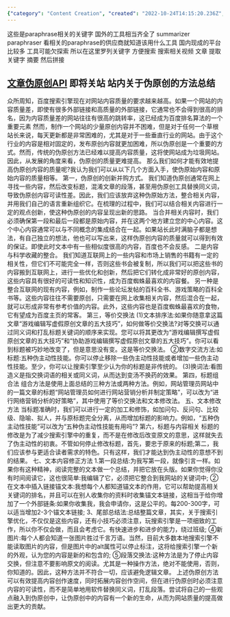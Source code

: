 ```yaml
---
{"category": "Content Creation", "created": "2022-10-24T14:15:20.236Z", "date": "2022-10-24 14:15:20", "description": "This article provides insights into various methods to enhance the quality of pseudo-original content. It suggests techniques such as reorganizing and blending information, emphasizing a primary topic, utilizing scientific databases, modifying headings, and refining textual elements.", "modified": "2023-01-12T01:44:01.621Z", "tags": ["content_improvement", "pseudo-originality", "rearrangement", "integration", "central_theme", "scientific_collections", "title_modification"], "title": "关于伪原创的方法总结 自动软文生成器 一键生成软文 伪原创 文案生成器 自动生成软文"}
---
```

这些是paraphrase相关的关键字 国外的工具相当齐全了 summarizer paraphraser 看相关的paraphrase的供应商就知道该用什么工具
国内现成的平台比较多 工具可能欠探索 所以在这里罗列关键字 方便搜索
搜索相关视频 文章 提取关键字 摘要 然后拼接
## [文章伪原创API](http://www.wzwyc.com/) 即将关站 站内关于伪原创的方法总结
众所周知，百度搜索引擎现在对网站内容质量的要求越来越高。如果一个网站的内容质量差，即使有很多外部链接和高质量的外部链接，它通常也不会得到很高的排名，因为内容质量差的网站往往有很高的跳转率，这已经成为百度排名算法的一个重要元素
然而，制作一个网站的少量原创内容并不困难，但是对于任何一个草根站长来说，每天更新都是非常困难的，尤其是对于一些垂直行业的网站。由于这个行业的内容是相对固定的，发布原创内容就更加困难，所以伪原创是一个重要的方式。然而，传统的伪原创方法已经难以提高内容质量，这将使网站成为垃圾网站。因此，从发展的角度来看，伪原创的质量更难提高。
那么我们如何才能有效地提高伪原创内容的质量呢?我认为我们可以从以下几个方面入手，使伪原始内容和原始内容的质量相等。
第一，伪原创的创新并购方式。
我们知道伪原创通常在网上寻找一些内容，然后改变标题，混淆文章的段落，甚至用伪原创工具替换同义词，导致伪原创内容可读性差。因此，我们应该放弃这种伪原始方法，整合相关内容，并用我们自己的语言重新组织它。在梳理的过程中，我们可以结合相关内容进行一定的观点创新，使这种伪原创的内容呈现出新的思路。
当合并相关内容时，我们必须确保第一段和最后一段都是原始内容，并在这两个地方建立您的中心内容。这个中心内容通常可以与不同概念的集成结合在一起。如果站长此时满脑子都是想法，有自己独立的想法，他也可以写出来，这样伪原创内容的质量就可以得到有效的保证。即使此时文本中有一些相似度很高的内容，百度也不会反感。
二是内容与科学收藏的整合。
我们知道互联网上的一些内容和市场上销售的书籍有一定的相关性，但它们不可能完全一样，否则这些书会被复制，所以我们可以把这些书的内容搬到互联网上，进行一些优化和创新，然后把它们转化成非常好的原创内容，这些内容具有很好的可读性和知识性，成为百度蜘蛛最喜欢的内容餐。
另一种是整合互联网的现有内容，例如，制作一些论坛发帖的百科全书、游戏策略的百科全书等。这些内容往往不需要原创，只需要在网上收集相关内容，然后混合在一起，就可以形成非常有参考价值的内容。此外，这些内容也是百度蜘蛛最喜欢的食物，它有望成为百度主页的常客。
第三，等价交换法
(1)文本排序法:如果你随意拿这篇文章“游戏编辑写虚假原创文章的五大技巧”，如何做等价交换法?对等交换可以通过同义词和打乱标题关键词的顺序来实现。您可以将其更改为“游戏编辑撰写虚假原创文章的五大技巧”和“协助游戏编辑撰写虚假原创文章的五大技巧”。你可以看到标题被巧妙地改变了，但是意思没有变。这是等价交换法。
②数字交流方法:如标题:五种伪主动性技能。你可以停止移除一些伪主动性技能或者增加一些伪主动性技能。至少，你可以让搜索引擎至少认为你的标题是非传统的。
(3)换词法:看图造义是指交换词语的相关或同义词，从而达到变汤不换药的效果。
第四，标题组合法
组合方法是使用上面总结的三种方法或两种方法。例如，网站管理员网站中的一篇文章的标题“网站管理员如何进行网站营销分析并制定策略”，可以改为“进行网络营销分析的好策略”，其中使用了等价交换法和文本修改法。
五、文本修改方法
当标题准确时，我们可以进行一定的加工和修饰，如加问句、反问句、比较级、隐喻、拟人，并与原标题完全分离，从而增加标题的影响力。例如，“五种伪主动性技能”可以改为“五种伪主动性技能有用吗”?
第六，标题与内容相关
标题的修改是为了减少搜索引擎中的重复，而不是在修改后改变原文的意思，这样就失去了伪主动性的初衷。不管如何停止修改标题，首先，要忠于原来的标题;第二，我们应该参与更适合读者需求的特色。只有这样，我们才能达到伪主动性的意想不到的结果。
七、文本内容修正方法
1.第一段总结:为我写第一段，就像引言一样。如果你有这种精神，阅读完整的文本做一个总结，并把它放在头版。如果你觉得你没有时间阅读它，这也很简单:我编辑了它，必须把它整合到我网站的关键词中;
②在文本中插入链接锚文本:我想每个人都知道锚文本的作用，它可以帮助提高相关关键词的排名，并且可以在别人收集你的资料时收集锚文本链接，这相当于给你增加了一个外部链条:如果你收集我，我会申请你，这是公平的。每200-300字，可以适当增加2-3个锚文本链接;
3、尾部总结法:总结整篇文章，其实，关于搜索引擎优化，不仅仅是这些内容，还有小技巧必须注意，玩搜索引擎是一项细致的工作，所以你不仅会做，而且会考虑它。有快速进步和进步的能力，绕过班级;
④新图片:每个人都会知道一张图片胜过千言万语。当然，目前大多数本地搜索引擎不能读取图片的内容，但是图片中的alt属性可以停止标注，这将给搜索引擎一个新的外观，认为您的内容是新的和包含的;
⑤段落交换法:这种方法是为了停止内容交换，但注意不要影响原文的阅读。尤其是一种操作方法，绝对不能使用，否则，你知道的。因此，这种方法并不符合一切，应该避免逻辑文章。
上述伪原创方法可以有效提高内容创作速度，同时拓展内容创作空间，但在进行伪原创时必须注意内容的可读性，而不是简单地用软件替换同义词，打乱段落。尝试将自己的一些观点融入到伪原创中，让伪原创中的内容有一个新的生命，从而为网站质量的提高做出更大的贡献。